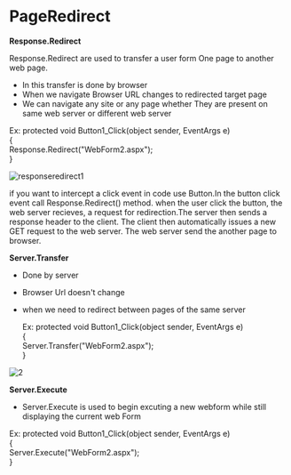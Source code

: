 # PageRedirect

**Response.Redirect**

Response.Redirect are used to transfer a user form One page to another web page.
- In this transfer is done by browser
- When we navigate Browser URL changes to redirected target page
- We can navigate any site or any page whether 
  They are present on same web server or different web server
  

Ex:
protected void Button1_Click(object sender, EventArgs e)</br>
 {</br>
    Response.Redirect("WebForm2.aspx");</br>
}</br>


![responseredirect1](https://user-images.githubusercontent.com/67995958/131157294-4e6cd86e-b05b-4d78-86c3-1e903b8224b8.png)

if you want to intercept a click event in code use Button.In the button click event call Response.Redirect() method.
when the user click the button, the web server recieves, a request for redirection.The server then sends a response header
to the client. The client then automatically issues a  new GET request to the web server. The web server send the another
page to browser.

 **Server.Transfer**
 - Done by server
- Browser Url doesn't change
- when we need  to redirect between pages of
  the same server
  
  Ex:
  protected void Button1_Click(object sender, EventArgs e)</br>
 {</br>
    Server.Transfer("WebForm2.aspx");</br>
}</br>

![2](https://user-images.githubusercontent.com/67995958/131208431-0ab04080-fa36-4482-b7a5-eb3a1ad0c955.PNG)

**Server.Execute**
- Server.Execute is used to begin excuting a new webform while still displaying the current web Form

Ex:
protected void Button1_Click(object sender, EventArgs e)</br>
 {</br>
    Server.Execute("WebForm2.aspx");</br>
}</br>


